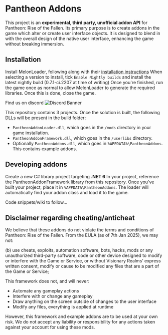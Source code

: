 # Pantheon Addons
This project is an **experimental, third party, unofficial addon API** for Pantheon: Rise of the Fallen. Its primary purpose is to create addons in the game which alter or create user interface objects. It is designed to blend in with the overall design of the native user interface, enhancing the game without breaking immersion.

## Installation
Install MelonLoader, following along with their [installation instructions](https://melonwiki.xyz/#/?id=requirements)
When selecting a version to install, tick `Enable Nightly builds` and install the latest nightly build (0.7.1-ci.2207 at time of writing)
Once you're finished, run the game once as normal to allow MelonLoader to generate the required libraries. Once this is done, close the game.

Find us on discord
![Discord Banner](https://discord.com/api/guilds/1336392386024177786/widget.png?style=banner2)

This repository contains 3 projects. Once the solution is built, the following DLLs will be present in the build folder:
* `PantheonAddonLoader.dll`, which goes in the `/mods` directory in your game installation.
* `PantheonAddonFramework.dll`, which goes in the `/userlibs` directory.
* Optionally `PantheonAddons.dll`, which goes in `%APPDATA%\PantheonAddons`. This contains example addons.

## Developing addons
Create a new C# library project targeting **.NET 6**
In your project, reference the PantheonAddonFramework library from this repository.
Once you've built your project, place it in `%APPDATA\PantheonAddons`. The loader will automatically find your addon class and load it to the game.

Code snippets/wiki to follow...

## Disclaimer regarding cheating/anticheat
We believe that these addons do not violate the terms and conditions of Pantheon: Rise of the Fallen. From the EULA (as of 7th Jan 2025), we may not:

(b) use cheats, exploits, automation software, bots, hacks, mods or any unauthorized third-party software,
code or other device designed to modify or interfere with the Game or Service, or without Visionary Realms’
express written consent, modify or cause to be modified any files that are a part of the Game or Service;

This framework does not, and will never:

* Automate any gameplay actions
* Interfere with or change any gameplay
* Draw anything on the screen outside of changes to the user interface
* Modify any files, everything is applied at runtime

However, this framework and example addons are to be used at your own risk. We do not accept any liability or responsibility for any actions taken against your account for using these mods.
